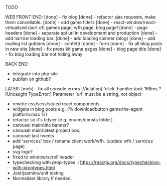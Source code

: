 TODO

WEB FRONT END:
[done] - fix blog
[done] - refactor ajax requests, make them cancellable.
[done] - add game filters
[done] - react-window/react-virtualised (sort of) games page, wfh page, blog page!
[done] - page headers
[done] - separate api url in development and production
[done] - add narrow loading bar.
[done] - add loading spinner (blog)
[done] - add mailing list gubbins
[done] 		- confetti
[done] 		- form
[done] - fix all blog posts in new site
[done] - fix press kit game pages
[done] - blog page title
[done] - fix blog loading bar not hiding away

BACK END:
- integrate into php site
- publish on github?

LATER:
[meh] - fix all console errors
	[Violation] 'click' handler took 168ms ?
	[Uncaught TypeError:] Parameter 'url' must be a string, not object
- rewrite css/scss/styled react components
- widgets in blog posts e.g. {% downloadbutton game:the-agent platform:mac %}
- refactor so it's tidyier (e.g. enums/consts folder)
- carousel main/title banner?
- carousel main/latest project box.
- carousel last tweets
- add 'services' box / rename client work/wfh. (update wfh / services page)
- svg logo?
- fixed to window/scroll header
- typechecking with prop-types :: https://reactjs.org/docs/typechecking-with-proptypes.html
- Jest/jasmine/unit testing
- Normalizer library if needed.

